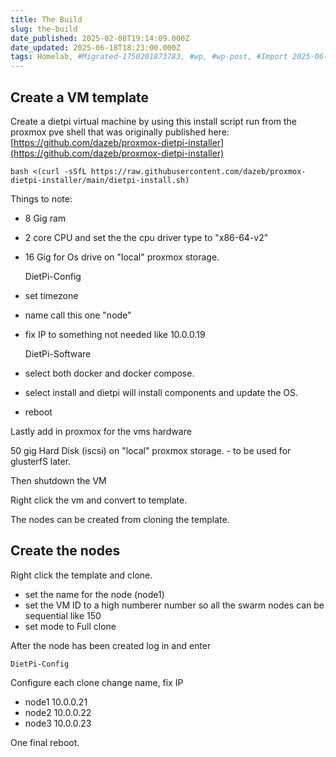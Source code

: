 ```yaml
---
title: The Build
slug: the-build
date_published: 2025-02-08T19:14:09.000Z
date_updated: 2025-06-18T18:23:00.000Z
tags: Homelab, #Migrated-1750201873783, #wp, #wp-post, #Import 2025-06-17 16:11
---
```


## Create a VM template

Create a dietpi virtual machine by using this install script run from the proxmox pve shell that was originally published here: [https://github.com/dazeb/proxmox-dietpi-installer](https://github.com/dazeb/proxmox-dietpi-installer)

    bash <(curl -sSfL https://raw.githubusercontent.com/dazeb/proxmox-dietpi-installer/main/dietpi-install.sh)

Things to note:

- 8 Gig ram
- 2 core CPU and set the the cpu driver type to "x86-64-v2"
- 16 Gig for Os drive on "local" proxmox storage.

    DietPi-Config

- set timezone
- name call this one "node"
- fix IP to something not needed like 10.0.0.19

    DietPi-Software

- select both docker and docker compose.
- select install and dietpi will install components and update the OS.
- reboot

Lastly add in proxmox for the vms hardware

50 gig Hard Disk (iscsi) on "local" proxmox storage. - to be used for glusterfS later.

Then shutdown the VM

Right click the vm and convert to template.

The nodes can be created from cloning the template.

## Create the nodes

Right click the template and clone.

- set the name for the node (node1)
- set the VM ID to a high numberer number so all the swarm nodes can be sequential like 150
- set mode to Full clone

After the node has been created log in and enter

    DietPi-Config

Configure each clone change name, fix IP

- node1 10.0.0.21
- node2 10.0.0.22
- node3 10.0.0.23

One final reboot.
